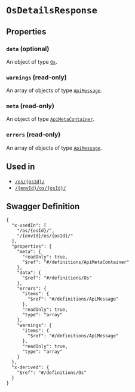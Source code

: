 # `OsDetailsResponse` #







## Properties ##

### `data` (optional) ###




An object of type [`Os`](./../definitions/Os.mkd).



### `warnings` (read-only) ###




An array of 
objects of type [`ApiMessage`](./../definitions/ApiMessage.mkd).


### `meta` (read-only) ###




An object of type [`ApiMetaContainer`](./../definitions/ApiMetaContainer.mkd).



### `errors` (read-only) ###




An array of 
objects of type [`ApiMessage`](./../definitions/ApiMessage.mkd).




## Used in ##

  + [`/os/{osId}/`](./../rest/api/v1beta0/account/os/{osId}/)
  + [`/{envId}/os/{osId}/`](./../rest/api/v1beta0/user/{envId}/os/{osId}/)

## Swagger Definition ##

    {
      "x-usedIn": [
        "/os/{osId}/", 
        "/{envId}/os/{osId}/"
      ], 
      "properties": {
        "meta": {
          "readOnly": true, 
          "$ref": "#/definitions/ApiMetaContainer"
        }, 
        "data": {
          "$ref": "#/definitions/Os"
        }, 
        "errors": {
          "items": {
            "$ref": "#/definitions/ApiMessage"
          }, 
          "readOnly": true, 
          "type": "array"
        }, 
        "warnings": {
          "items": {
            "$ref": "#/definitions/ApiMessage"
          }, 
          "readOnly": true, 
          "type": "array"
        }
      }, 
      "x-derived": {
        "$ref": "#/definitions/Os"
      }
    }
